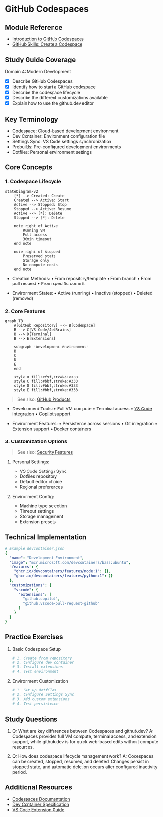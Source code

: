 # GitHub Codespaces

## Module Reference

- [Introduction to GitHub Codespaces](https://learn.microsoft.com/en-us/training/modules/introduction-to-github-codespaces/)
- [GitHub Skills: Create a Codespace](https://github.com/skills/code-with-codespaces)

## Study Guide Coverage

Domain 4: Modern Development

- [x] Describe GitHub Codespaces
- [x] Identify how to start a GitHub codespace
- [x] Describe the codespace lifecycle
- [x] Describe the different customizations available
- [x] Explain how to use the github.dev editor

## Key Terminology

- Codespace: Cloud-based development environment
- Dev Container: Environment configuration file
- Settings Sync: VS Code settings synchronization
- Prebuilds: Pre-configured development environments
- Dotfiles: Personal environment settings

## Core Concepts

### 1. Codespace Lifecycle

```mermaid
stateDiagram-v2
    [*] --> Created: Create
    Created --> Active: Start
    Active --> Stopped: Stop
    Stopped --> Active: Resume
    Active --> [*]: Delete
    Stopped --> [*]: Delete
    
    note right of Active
        Running VM
        Full access
        30min timeout
    end note
    
    note right of Stopped
        Preserved state
        Storage only
        No compute costs
    end note
```

- Creation Methods:
  • From repository/template
  • From branch
  • From pull request
  • From specific commit
  
- Environment States:
  • Active (running)
  • Inactive (stopped)
  • Deleted (removed)

### 2. Core Features

```mermaid
graph TB
    A[GitHub Repository] --> B[Codespace]
    B --> C[VS Code/JetBrains]
    B --> D[Terminal]
    B --> E[Extensions]
    
    subgraph "Development Environment"
    B
    C
    D
    E
    end
    
    style B fill:#f9f,stroke:#333
    style C fill:#bbf,stroke:#333
    style D fill:#bbf,stroke:#333
    style E fill:#bbf,stroke:#333
```

> See also: [GitHub Products](./03-github-products.md)

- Development Tools:
  • Full VM compute
  • Terminal access
  • [VS Code](./05-github-copilot.md#features) integration
  • [Copilot](./05-github-copilot.md) support

- Environment Features:
  • Persistence across sessions
  • Git integration
  • Extension support
  • Docker containers

### 3. Customization Options

> See also: [Security Features](./04-code-scanning.md)

1. Personal Settings:
   - VS Code Settings Sync
   - Dotfiles repository
   - Default editor choice
   - Regional preferences

2. Environment Config:
   - Machine type selection
   - Timeout settings
   - Storage management
   - Extension presets

## Technical Implementation

```yaml
# Example devcontainer.json
{
  "name": "Development Environment",
  "image": "mcr.microsoft.com/devcontainers/base:ubuntu",
  "features": {
    "ghcr.io/devcontainers/features/node:1": {},
    "ghcr.io/devcontainers/features/python:1": {}
  },
  "customizations": {
    "vscode": {
      "extensions": [
        "github.copilot",
        "github.vscode-pull-request-github"
      ]
    }
  }
}
```

## Practice Exercises

1. Basic Codespace Setup

    ```bash
    # 1. Create from repository
    # 2. Configure dev container
    # 3. Install extensions
    # 4. Test environment
    ```

2. Environment Customization

    ```bash
    # 1. Set up dotfiles
    # 2. Configure Settings Sync
    # 3. Add custom extensions
    # 4. Test persistence
    ```

## Study Questions

1. Q: What are key differences between Codespaces and github.dev?
   A: Codespaces provides full VM compute, terminal access, and
      extension support, while github.dev is for quick web-based
      edits without compute resources.

2. Q: How does codespace lifecycle management work?
   A: Codespaces can be created, stopped, resumed, and deleted.
      Changes persist in stopped state, and automatic deletion
      occurs after configured inactivity period.

## Additional Resources

- [Codespaces Documentation](https://docs.github.com/codespaces)
- [Dev Container Specification](https://containers.dev/)
- [VS Code Extension Guide](https://code.visualstudio.com/api/extension-guides/codespaces)
